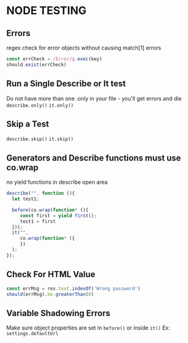 # NODE TESTING

## Errors

regex check for error objects without causing match[1] errors

```javascript
const errCheck = /Error/g.exec(key)
should.exist(errCheck)
```

## Run a Single Describe or It test

Do not have more than one .only in your file - you'll get errors and die
`describe.only()`
`it.only()`

## Skip a Test

`describe.skip()`
`it.skip()`

## Generators and Describe functions must use co.wrap

no yield functions in describe open area

```javascript
describe("", function (){
  let test1;

  before(co.wrap(function* (){
     const first = yield first();
     test1 = first
  }));
  it("",
     co.wrap(function* ({
     })
  );
});
```

## Check For HTML Value

```javascript
const errMsg = res.text.indexOf('Wrong password')
should(errMsg).be.greaterThan(0)
```

## Variable Shadowing Errors

Make sure object properties are set in `before()` or inside `it()`
Ex: `settings.defaultUrl`
